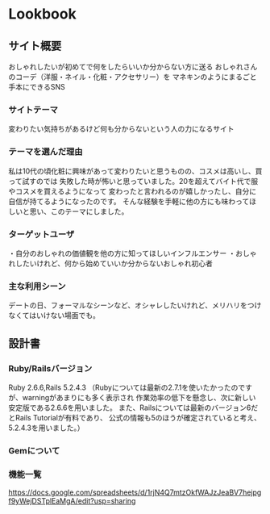 # Lookbook
## サイト概要
おしゃれしたいが初めてで何をしたらいいか分からない方に送る
おしゃれさんのコーデ（洋服・ネイル・化粧・アクセサリー）を
マネキンのようにまるごと手本にできるSNS

### サイトテーマ
変わりたい気持ちがあるけど何も分からないという人の力になるサイト

### テーマを選んだ理由
私は10代の頃化粧に興味があって変わりたいと思うものの、コスメは高いし、買って試すのでは
失敗した時が怖いと思っていました。20を超えてバイト代で服やコスメを買えるようになって
変わったと言われるのが嬉しかったし、自分に自信が持てるようになったのです。
そんな経験を手軽に他の方にも味わってほしいと思い、このテーマにしました。

### ターゲットユーザ
・自分のおしゃれの価値観を他の方に知ってほしいインフルエンサー
・おしゃれしたいけれど、何から始めていいか分からないおしゃれ初心者

### 主な利用シーン
デートの日、フォーマルなシーンなど、オシャレしたいけれど、メリハリをつけなくてはいけない場面でも。

## 設計書
### Ruby/Railsバージョン
Ruby 2.6.6,Rails 5.2.4.3
（Rubyについては最新の2.7.1を使いたかったのですが、warningがあまりにも多く表示され
  作業効率の低下を懸念し、次に新しい安定版である2.6.6を用いました。
  また、Railsについては最新のバージョン6だとRails Tutorialが有料であり、
  公式の情報も5のほうが確定されていると考え、5.2.4.3を用いました。）

### Gemについて


### 機能一覧
https://docs.google.com/spreadsheets/d/1rjN4Q7mtzOkfWAJzJeaBV7hejpgf9yWejDSTplEaMgA/edit?usp=sharing
